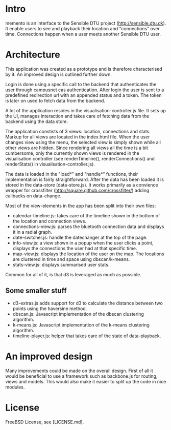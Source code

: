 Intro
===
memento is an interface to the Sensible DTU project (http://sensible.dtu.dk). It enable users to see and playback their location and "connections" over time. Connections happen when a user meets another Sensible DTU user.

Architecture
===
This application was created as a prototype and is therefore characterised by it. An improved design is outlined further down.

Login is done using a specific call to the backend that authenticates the user through campusnet cas authentication. After login the user is sent to a predefined redirection url with an appended status and a token. The token is later on used to fetch data from the backend.

A lot of the application resides in the visualisation-controller.js file. It sets up the UI, manages interaction and takes care of fetching data from the backend using the data store.

The application constists of 3 views: location, connections and stats. Markup for all views are located in the index.html file. When the user changes view using the menu, the selected view is simply shown while all other views are hidden. Since rendering all views all the time is a bit cumbersome, only the currently shown views is rendered in the visualisation controller (see renderTimeline(), renderConnections() and renderStats() in visualisation-controller.js).

The data is loaded in the "load*" and "handle*" functions, their implementation is fairly straightforward. After the data has been loaded it is stored in the data-store (data-store.js). It works primarily as a convience wrapper for crossfilter (http://square.github.com/crossfilter/) adding callbacks on data-change.

Most of the view-elements in the app has been split into their own files:

- calendar-timeline.js: takes care of the timeline shown in the bottom of the location and connection views.
- connections-view.js: parses the bluetooth connection data and displays it in a radial graph.
- date-switcher.js: handle the datechanger at the top of the page.
- info-view.js: a view shown in a popup when the user clicks a point, displays the connections the user had at that specific time.
- map-view.js: displays the location of the user on the map. The locations are clustered in time and space using dbscan/k-means.
- stats-view.js: displays summarised user stats.

Common for all of it, is that d3 is leveraged as much as possible.

Some smaller stuff
---
- d3-extras.js adds support for d3 to calculate the distance between two points using the haversine method.
- dbscan.js: Javascript implementation of the dbscan clustering algorithm.
- k-means.js: Javascript implementation of the k-means clustering algorithm.
- timeline-player.js: helper that takes care of the state of data-playback.

An improved design
===
Many improvements could be made on the overall design. First of all it would be beneficial to use a framework such as backbone.js for routing, views and models. This would also make it easier to split up the code in nice modules.

License
===
FreeBSD License, see [LICENSE.md].

